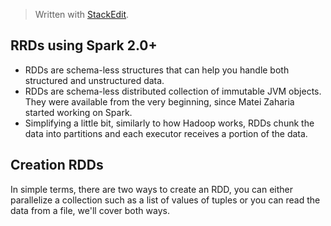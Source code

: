 > Written with [StackEdit](https://stackedit.io/).
## RRDs using Spark 2.0+

- RDDs are schema-less structures that can help you handle both structured and unstructured data.
- RDDs are schema-less distributed collection of immutable JVM objects. They were available from the very beginning, since Matei Zaharia started working on Spark. 
- Simplifying a little bit, similarly to how Hadoop works, RDDs chunk the data into partitions and each executor receives a portion of the data. 

## Creation RDDs
In simple terms, there are two ways to create an RDD, you can either parallelize a collection such as a list of values of tuples or you can read the data from a file, we'll cover both ways.
<!--stackedit_data:
eyJoaXN0b3J5IjpbLTE0MDgxMDE1MTddfQ==
-->